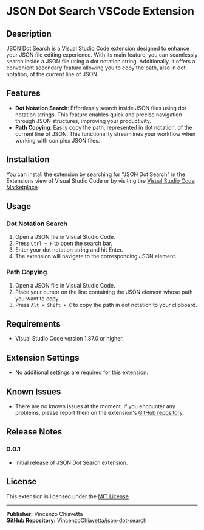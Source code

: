 # JSON Dot Search VSCode Extension

## Description

JSON Dot Search is a Visual Studio Code extension designed to enhance your JSON file editing experience. With its main feature, you can seamlessly search inside a JSON file using a dot notation string. Additionally, it offers a convenient secondary feature allowing you to copy the path, also in dot notation, of the current line of JSON.

## Features

- **Dot Notation Search**: Effortlessly search inside JSON files using dot notation strings. This feature enables quick and precise navigation through JSON structures, improving your productivity.
- **Path Copying**: Easily copy the path, represented in dot notation, of the current line of JSON. This functionality streamlines your workflow when working with complex JSON files.

## Installation

You can install the extension by searching for "JSON Dot Search" in the Extensions view of Visual Studio Code or by visiting the [Visual Studio Code Marketplace](https://marketplace.visualstudio.com/items?itemName=VincenzoChiavetta.json-dot-search).

## Usage

### Dot Notation Search

1. Open a JSON file in Visual Studio Code.
2. Press `Ctrl + F` to open the search bar.
3. Enter your dot notation string and hit Enter.
4. The extension will navigate to the corresponding JSON element.

### Path Copying

1. Open a JSON file in Visual Studio Code.
2. Place your cursor on the line containing the JSON element whose path you want to copy.
3. Press `Alt + Shift + C` to copy the path in dot notation to your clipboard.

## Requirements

- Visual Studio Code version 1.87.0 or higher.

## Extension Settings

- No additional settings are required for this extension.

## Known Issues

- There are no known issues at the moment. If you encounter any problems, please report them on the extension's [GitHub repository](https://github.com/VincenzoChiavetta/json-dot-search).

## Release Notes

### 0.0.1

- Initial release of JSON Dot Search extension.

## License

This extension is licensed under the [MIT License](LICENSE.md).

---

**Publisher:** Vincenzo Chiavetta  
**GitHub Repository:** [VincenzoChiavetta/json-dot-search](https://github.com/VincenzoChiavetta/json-dot-search)
